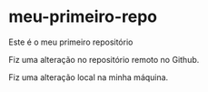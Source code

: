 # meu-primeiro-repo
Este é o meu primeiro repositório

Fiz uma alteração no repositório remoto no Github.

Fiz uma alteração local na minha máquina.